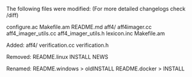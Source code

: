 The following files were modified: (For more detailed changelogs check /diff)

configure.ac
Makefile.am
README.md
aff4/
	aff4imager.cc
	aff4_imager_utils.cc
	aff4_imager_utils.h
	lexicon.inc
	Makefile.am

Added:
aff4/
	verification.cc
	verification.h

Removed:
README.linux
INSTALL
NEWS

Renamed:
README.windows > oldINSTALL
README.docker > INSTALL

